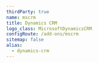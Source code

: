 ```yaml
---
thirdParty: true
name: mscrm
title: Dynamics CRM
logo_class: MicrosoftDynamicsCRM
configRoute: /add-ons/mscrm
sitemap: false
alias:
  - dynamics-crm
---
```

